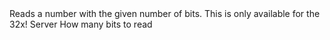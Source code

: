 <function name="ReadBitLong" parent="bf_read" type="classfunc">
	<description>
		Reads a number with the given number of bits.  
		<note>
			This is only available for the 32x!
		</note>
		<added version="0.4"></added>
	</description>
	<realm>Server</realm>
	<args>
		<arg name="bits" type="number">How many bits to read</arg>
		<arg name="signed" type="boolean" default="false"></arg>
	</args>
	<rets>
		<ret name="value" type="number"></ret>
	</rets>
</function>